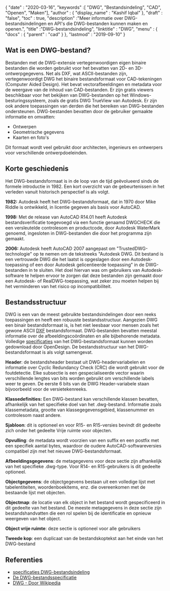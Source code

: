 {
  "date" : "2020-03-16",
  "keywords" :[ "DWG", "Bestandsindeling", "CAD", "Openen", "Maken"],
  "author" : {
    "display_name" : "Kashif Iqbal"
},
  "draft" : "false",
  "toc" : true,
  "description" :"Meer informatie over DWG-bestandsindelingen en API's die DWG-bestanden kunnen maken en openen.",
  "title" :"DWG-bestandsindeling",
  "linktitle" : "DWG",
  "menu" : {
    "docs" : {
      "parent" : "cad"
}
},
  "lastmod" : "2019-09-10"
}

## Wat is een DWG-bestand?

Bestanden met de DWG-extensie vertegenwoordigen eigen binaire bestanden die worden gebruikt voor het bevatten van 2D- en 3D-ontwerpgegevens. Net als DXF, wat ASCII-bestanden zijn, vertegenwoordigt DWG het binaire bestandsformaat voor CAD-tekeningen (Computer Aided Design). Het bevat vectorafbeeldingen en metadata voor de weergave van de inhoud van CAD-bestanden. Er zijn gratis viewers beschikbaar voor het bekijken van DWG-bestanden op het Windows-besturingssysteem, zoals de gratis DWG TrueView van Autodesk. Er zijn ook andere toepassingen van derden die het bereiken van DWG-bestanden ondersteunen. DWG-bestanden bevatten door de gebruiker gemaakte informatie en omvatten:

* Ontwerpen
* Geometrische gegevens
* Kaarten en foto's

Dit formaat wordt veel gebruikt door architecten, ingenieurs en ontwerpers voor verschillende ontwerpdoeleinden.

## Korte geschiedenis ##

Het DWG-bestandsformaat is in de loop van de tijd geëvolueerd sinds de formele introductie in 1982. Een kort overzicht van de gebeurtenissen in het verleden vanuit historisch perspectief is als volgt.

**1982:** Autodesk heeft het DWG-bestandsformaat, dat in 1970 door Mike Riddle is ontwikkeld, in licentie gegeven als basis voor AutoCAD.

**1998:** Met de release van AutoCAD R14.01 heeft Autodesk bestandsverificatie toegevoegd via een functie genaamd DWGCHECK die een versleutelde controlesom en productcode, door Autodesk WaterMark genoemd, ingesloten in DWG-bestanden die door het programma zijn gemaakt.

**2006:** Autodesk heeft AutoCAD 2007 aangepast om "TrustedDWG-technologie" op te nemen om de tekstreeks "Autodesk DWG. Dit bestand is een vertrouwde DWG die het laatst is opgeslagen door een Autodesk-toepassing of een door Autodesk gelicentieerde toepassing" in de DWG-bestanden in te sluiten. Het doel hiervan was om gebruikers van Autodesk-software te helpen ervoor te zorgen dat deze bestanden zijn gemaakt door een Autodesk- of RealDWG-toepassing, wat zeker zou moeten helpen bij het verminderen van het risico op incompatibiliteit.

## Bestandsstructuur ##

DWG is een van de meest gebruikte bestandsindelingen door een reeks toepassingen en heeft een robuuste bestandsstructuur. Aangezien DWG een binair bestandsformaat is, is het niet leesbaar voor mensen zoals het gewone ASCII [DXF](/nl/cad/dxf/) bestandsformaat. DWG-bestanden bevatten meestal informatie over de afbeeldingscoördinaten en alle bijbehorende metadata. Volledige [specificaties](https://www.opendesign.com/files/guestdownloads/OpenDesign_Specification_for_.dwg_files.pdf) van het DWG-bestandsformaat kunnen worden gedownload door OpenDesign. De bestandsstructuur van het DWG-bestandsformaat is als volgt samengevat.

**Header**: de bestandsheader bestaat uit DWG-headervariabelen en informatie over Cyclic Redundancy Check (CRC) die wordt gebruikt voor de foutdetectie. Elke subsectie is een gespecialiseerde vector waarin verschillende lengtes van bits worden gebruikt om verschillende labels weer te geven. De eerste 6 bits van de DWG Header-variabele staan bijvoorbeeld voor de versietekenreeks.

**Klassedefinities:** Een DWG-bestand kan verschillende klassen bevatten, afhankelijk van het specifieke doel van het .dwg-bestand. Informatie zoals klassemetadata, grootte van klassegegevensgebied, klassenummer en controlesom naast andere.

**Sjabloon**: dit is optioneel en voor R15- en R15-versies bevindt dit gedeelte zich onder het gedeelte Vrije ruimte voor objecten.

**Opvulling**: de metadata wordt voorzien van een suffix en een postfix met een specifiek aantal bytes, waardoor de oudere AutoCAD-softwareversies compatibel zijn met het nieuwe DWG-bestandsformaat.

**Afbeeldingsgegevens**: de metagegevens voor deze sectie zijn afhankelijk van het specifieke .dwg-type. Voor R14- en R15-gebruikers is dit gedeelte optioneel.

**Objectgegevens**: de objectgegevens bestaan uit een volledige lijst met tabelentiteiten, woordenboekitems, enz. die overeenkomen met de bestaande lijst met objecten.

**Objectmap**: de locatie van elk object in het bestand wordt gespecificeerd in dit gedeelte van het bestand. De meeste metagegevens in deze sectie zijn bestandshandvatten die een rol spelen bij de identificatie en opnieuw weergeven van het object.

**Object vrije ruimte**: deze sectie is optioneel voor alle gebruikers

**Tweede kop**: een duplicaat van de bestandskoptekst aan het einde van het DWG-bestand

## Referenties ##

* [specificaties DWG-bestandsindeling](https://www.opendesign.com/files/guestdownloads/OpenDesign_Specification_for_.dwg_files.pdf)
* [De DWG-bestandsspecificatie](https://www.scan2cad.com/blog/dwg/file-spec/)
* [DWG - Door Wikipedia](https://en.wikipedia.org/wiki/.dwg)

